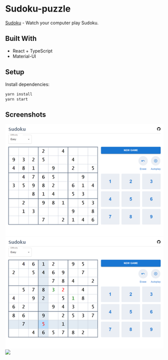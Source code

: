 # Sudoku-puzzle
[Sudoku](https://janicecy.github.io/sudoku-puzzle/) - Watch your computer play Sudoku.
## Built With
- React + TypeScript
- Material-UI
## Setup
Install dependencies:
```
yarn install
yarn start
```
## Screenshots
![Image text](https://github.com/Janicecy/sudoku-puzzle/blob/master/demo-imgs/init.png)
<img src="https://github.com/Janicecy/sudoku-puzzle/blob/master/demo-imgs/play.png"/>
<img src="https://github.com/Janicecy/sudoku-puzzle/blob/master/demo-imgs/gif.gif"/>
